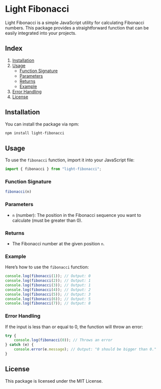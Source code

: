 <h1 tabindex="-1" class="heading-element" dir="auto" id="docs-title">
Light Fibonacci
</h1>

Light Fibonacci is a simple JavaScript utility for calculating Fibonacci numbers. This package provides a straightforward function that can be easily integrated into your projects.

## Index

1. [Installation](#installation)
2. [Usage](#usage)
   - [Function Signature](#function-signature)
   - [Parameters](#parameters)
   - [Returns](#returns)
   - [Example](#example)
3. [Error Handling](#error-handling)
4. [License](#license)


## Installation

You can install the package via npm:

```bash
npm install light-fibonacci
```

## Usage

To use the `fibonacci` function, import it into your JavaScript file:

```javascript
import { fibonacci } from "light-fibonacci";
```

### Function Signature

```javascript
fibonacci(n)
```

### Parameters

- `n` (number): The position in the Fibonacci sequence you want to calculate (must be greater than 0).

### Returns

- The Fibonacci number at the given position `n`.

### Example

Here’s how to use the `fibonacci` function:

```javascript
console.log(fibonacci(1)); // Output: 0
console.log(fibonacci(2)); // Output: 1
console.log(fibonacci(3)); // Output: 1
console.log(fibonacci(4)); // Output: 2
console.log(fibonacci(5)); // Output: 3
console.log(fibonacci(6)); // Output: 5
console.log(fibonacci(7)); // Output: 8
```

### Error Handling

If the input is less than or equal to 0, the function will throw an error:

```javascript
try {
    console.log(fibonacci(0)); // Throws an error
} catch (e) {
    console.error(e.message); // Output: "0 should be bigger than 0."
}
```

## License

This package is licensed under the MIT License.